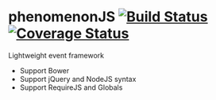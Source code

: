 # phenomenonJS [![Build Status](https://travis-ci.org/ManRueda/phenomenonJS.svg?branch=master)](https://travis-ci.org/ManRueda/phenomenonJS) [![Coverage Status](https://coveralls.io/repos/ManRueda/phenomenonJS/badge.svg?branch=master&service=github)](https://coveralls.io/github/ManRueda/phenomenonJS?branch=master)

Lightweight event framework

* Support Bower
* Support jQuery and NodeJS syntax
* Support RequireJS and Globals
